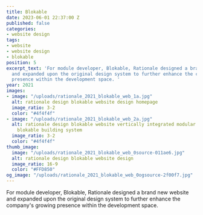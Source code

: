 ```yaml
---
title: Blokable
date: 2023-06-01 22:37:00 Z
published: false
categories:
- website design
tags:
- website
- website design
- blokable
position: 5
excerpt_text: 'For module developer, Blokable, Rationale designed a brand new website
  and expanded upon the original design system to further enhance the company''s growing
  presence within the development space. '
year: 2021
images:
- image: "/uploads/rationale_2021_blokable_web_1a.jpg"
  alt: rationale design blokable website design homepage
  image_ratio: 3-2
  color: "#4f4f4f"
- image: "/uploads/rationale_2021_blokable_web_2a.jpg"
  alt: rationale design blokable website vertically integrated modular development
    blokable building system
  image_ratio: 3-2
  color: "#4f4f4f"
thumb_image:
  image: "/uploads/rationale_2021_blokable_web_0source-011ae6.jpg"
  alt: rationale design blokable website design
  image_ratio: 16-9
  color: "#FFD850"
og_image: "/uploads/rationale_2021_blokable_web_0ogsource-2f00f7.jpg"
---
```


For module developer, Blokable, Rationale designed a brand new website and expanded upon the original design system to further enhance the company's growing presence within the development space. 